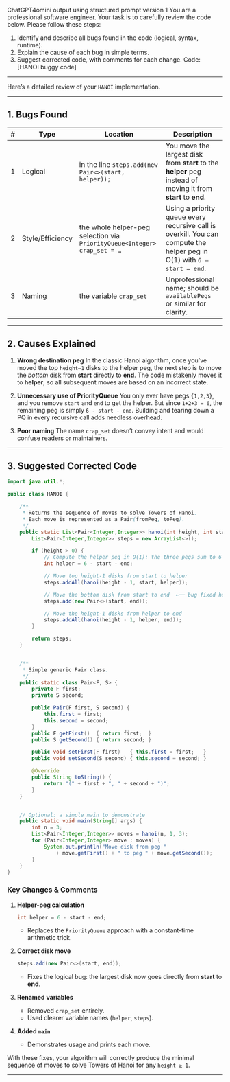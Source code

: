 ChatGPT4omini output using structured prompt version 1
You are a professional software engineer. Your task is to carefully review the code below. Please follow these steps:
1. Identify and describe all bugs found in the code (logical, syntax, runtime).
2. Explain the cause of each bug in simple terms.
3. Suggest corrected code, with comments for each change.
Code:
[HANOI buggy code]

 --------------------------------------------------------------------------------------------------------------------------
Here’s a detailed review of your `HANOI` implementation.

---

## 1. Bugs Found

| # | Type             | Location                                                                 | Description                                                                                                             |
| - | ---------------- | ------------------------------------------------------------------------ | ----------------------------------------------------------------------------------------------------------------------- |
| 1 | Logical          | in the line `steps.add(new Pair<>(start, helper));`                      | You move the largest disk from **start** to the **helper** peg instead of moving it from **start** to **end**.          |
| 2 | Style/Efficiency | the whole helper-peg selection via `PriorityQueue<Integer> crap_set = …` | Using a priority queue every recursive call is overkill. You can compute the helper peg in O(1) with `6 – start – end`. |
| 3 | Naming           | the variable `crap_set`                                                  | Unprofessional name; should be `availablePegs` or similar for clarity.                                                  |

---

## 2. Causes Explained

1. **Wrong destination peg**
   In the classic Hanoi algorithm, once you’ve moved the top `height–1` disks to the helper peg, the next step is to move the *bottom* disk from **start** directly to **end**. The code mistakenly moves it to **helper**, so all subsequent moves are based on an incorrect state.

2. **Unnecessary use of PriorityQueue**
   You only ever have pegs `{1,2,3}`, and you remove `start` and `end` to get the helper. But since `1+2+3 = 6`, the remaining peg is simply `6 - start - end`. Building and tearing down a PQ in every recursive call adds needless overhead.

3. **Poor naming**
   The name `crap_set` doesn’t convey intent and would confuse readers or maintainers.

---

## 3. Suggested Corrected Code

```java
import java.util.*;

public class HANOI {

    /**
     * Returns the sequence of moves to solve Towers of Hanoi.
     * Each move is represented as a Pair(fromPeg, toPeg).
     */
    public static List<Pair<Integer,Integer>> hanoi(int height, int start, int end) {
        List<Pair<Integer,Integer>> steps = new ArrayList<>();

        if (height > 0) {
            // Compute the helper peg in O(1): the three pegs sum to 6 (1+2+3)
            int helper = 6 - start - end;

            // Move top height-1 disks from start to helper
            steps.addAll(hanoi(height - 1, start, helper));

            // Move the bottom disk from start to end  ←── bug fixed here
            steps.add(new Pair<>(start, end));

            // Move the height-1 disks from helper to end
            steps.addAll(hanoi(height - 1, helper, end));
        }

        return steps;
    }


    /**
     * Simple generic Pair class.
     */
    public static class Pair<F, S> {
        private F first;
        private S second;

        public Pair(F first, S second) {
            this.first = first;
            this.second = second;
        }
        public F getFirst()  { return first;  }
        public S getSecond() { return second; }

        public void setFirst(F first)   { this.first = first;   }
        public void setSecond(S second) { this.second = second; }

        @Override
        public String toString() {
            return "(" + first + ", " + second + ")";
        }
    }


    // Optional: a simple main to demonstrate
    public static void main(String[] args) {
        int n = 3;
        List<Pair<Integer,Integer>> moves = hanoi(n, 1, 3);
        for (Pair<Integer,Integer> move : moves) {
            System.out.println("Move disk from peg " 
                + move.getFirst() + " to peg " + move.getSecond());
        }
    }
}
```

### Key Changes & Comments

1. **Helper-peg calculation**

   ```java
   int helper = 6 - start - end;
   ```

   * Replaces the `PriorityQueue` approach with a constant-time arithmetic trick.

2. **Correct disk move**

   ```java
   steps.add(new Pair<>(start, end));
   ```

   * Fixes the logical bug: the largest disk now goes directly from **start** to **end**.

3. **Renamed variables**

   * Removed `crap_set` entirely.
   * Used clearer variable names (`helper`, `steps`).

4. **Added `main`**

   * Demonstrates usage and prints each move.

With these fixes, your algorithm will correctly produce the minimal sequence of moves to solve Towers of Hanoi for any `height ≥ 1`.

-----------------------------------------------------------------------------------------